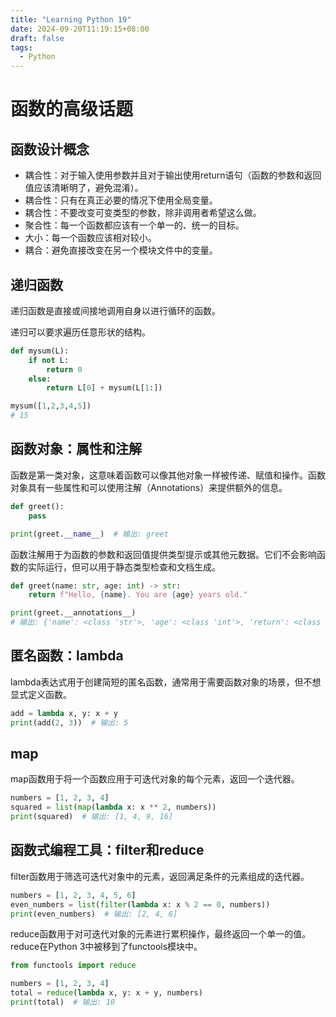 ```yaml
---
title: "Learning Python 19"
date: 2024-09-20T11:19:15+08:00
draft: false
tags:
  - Python
---
```


# 函数的高级话题

## 函数设计概念
- 耦合性：对于输入使用参数并且对于输出使用return语句（函数的参数和返回值应该清晰明了，避免混淆）。
- 耦合性：只有在真正必要的情况下使用全局变量。
- 耦合性：不要改变可变类型的参数，除非调用者希望这么做。
- 聚合性：每一个函数都应该有一个单一的、统一的目标。
- 大小：每一个函数应该相对较小。
- 耦合：避免直接改变在另一个模块文件中的变量。


## 递归函数
递归函数是直接或间接地调用自身以进行循环的函数。

递归可以要求遍历任意形状的结构。

```python
def mysum(L):
    if not L:
        return 0
    else:
        return L[0] + mysum(L[1:])

mysum([1,2,3,4,5])
# 15
```
## 函数对象：属性和注解

函数是第一类对象，这意味着函数可以像其他对象一样被传递、赋值和操作。函数对象具有一些属性和可以使用注解（Annotations）来提供额外的信息。

```python
def greet():
    pass

print(greet.__name__)  # 输出: greet
```

函数注解用于为函数的参数和返回值提供类型提示或其他元数据。它们不会影响函数的实际运行，但可以用于静态类型检查和文档生成。

```python
def greet(name: str, age: int) -> str:
    return f"Hello, {name}. You are {age} years old."

print(greet.__annotations__)
# 输出: {'name': <class 'str'>, 'age': <class 'int'>, 'return': <class 'str'>}
```


## 匿名函数：lambda
lambda表达式用于创建简短的匿名函数，通常用于需要函数对象的场景，但不想显式定义函数。

```python
add = lambda x, y: x + y
print(add(2, 3))  # 输出: 5
```

## map
map函数用于将一个函数应用于可迭代对象的每个元素，返回一个迭代器。

```python
numbers = [1, 2, 3, 4]
squared = list(map(lambda x: x ** 2, numbers))
print(squared)  # 输出: [1, 4, 9, 16]
```

## 函数式编程工具：filter和reduce
filter函数用于筛选可迭代对象中的元素，返回满足条件的元素组成的迭代器。
```python
numbers = [1, 2, 3, 4, 5, 6]
even_numbers = list(filter(lambda x: x % 2 == 0, numbers))
print(even_numbers)  # 输出: [2, 4, 6]
```
reduce函数用于对可迭代对象的元素进行累积操作，最终返回一个单一的值。reduce在Python 3中被移到了functools模块中。
```python
from functools import reduce

numbers = [1, 2, 3, 4]
total = reduce(lambda x, y: x + y, numbers)
print(total)  # 输出: 10
```


